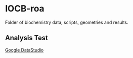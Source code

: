 # IOCB-roa
Folder of biochemistry data, scripts, geometries and results.
## Analysis Test
[Google DataStudio](https://datastudio.google.com/s/gRxUHMELouc)
